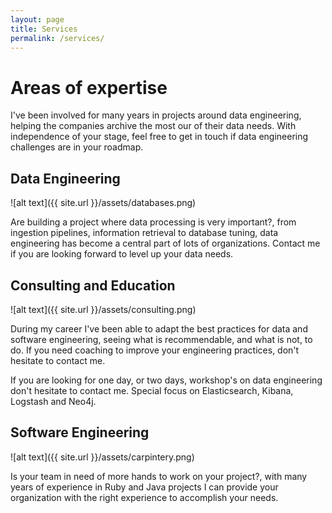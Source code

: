```yaml
---
layout: page
title: Services
permalink: /services/
---
```


# Areas of expertise


I've been involved for many years in projects around data engineering, helping the companies archive the most our of their data needs. With independence of your stage, feel free to get in touch if data engineering challenges are in your roadmap.

## Data Engineering

![alt text]({{ site.url }}/assets/databases.png)

Are building a project where data processing is very important?, from ingestion pipelines, information retrieval to database tuning, data engineering has become a central part of lots of organizations. Contact me if you are looking forward to level up your data needs.


## Consulting and Education

![alt text]({{ site.url }}/assets/consulting.png)

During my career I've been able to adapt the best practices for data and software engineering, seeing what is recommendable, and what is not, to do. If you need coaching to improve your engineering practices, don't hesitate to contact me.

If you are looking for one day, or two days, workshop's on data engineering don't hesitate to contact me. Special focus on Elasticsearch, Kibana, Logstash and Neo4j.

## Software Engineering

![alt text]({{ site.url }}/assets/carpintery.png)

Is your team in need of more hands to work on your project?, with many years of experience in Ruby and Java projects I can provide your organization with the right experience to accomplish your needs.
